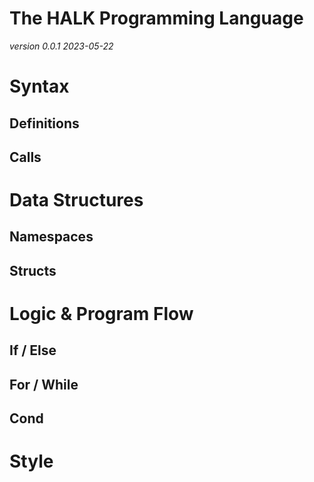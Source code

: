 The HALK Programming Language
====================================================================================================

*version 0.0.1*
*2023-05-22*

Syntax
====================================================================================================

Definitions
----------------------------------------------------------------------------------------------------

Calls
----------------------------------------------------------------------------------------------------

Data Structures
====================================================================================================

Namespaces
----------------------------------------------------------------------------------------------------

Structs
----------------------------------------------------------------------------------------------------

Logic & Program Flow
====================================================================================================

If / Else
----------------------------------------------------------------------------------------------------

For / While
----------------------------------------------------------------------------------------------------

Cond
----------------------------------------------------------------------------------------------------

Style
====================================================================================================

